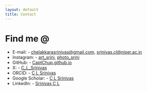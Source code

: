 ```yaml
---
layout: default
title: Contact
---
```

# Find me @
* E-mail: - chelakkarasrinivas@gmail.com, srinivas.cl@niser.ac.in
* Instagram: - [art_srini](https://www.instagram.com/art_srini/), [photo_srini](https://www.instagram.com/photo_srini/)
* GitHub: - [CaptChup.github.io](https://github.com/CaptChup)
* X: - [C_L_Srinivas](https://x.com/C_L_Srinivas)
* ORCID: - [C L Srinivas](https://orcid.org/0009-0000-7493-7013)
* Google Scholar: - [C L Srinivas](https://scholar.google.com/citations?user=WH3NeM8AAAAJ&hl=en&authuser=2&oi=ao)
* LinkedIn: - [Srinivas C L](https://www.linkedin.com/in/srinivas-c-l-20a0b32b2/)
